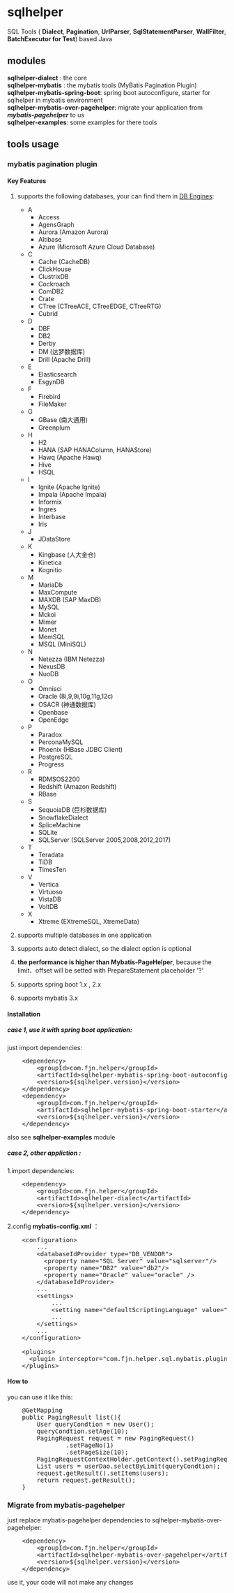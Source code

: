 # sqlhelper
SQL Tools ( **Dialect**, **Pagination**, **UrlParser**, **SqlStatementParser**, **WallFilter**, **BatchExecutor for Test**) based Java

## modules
**sqlhelper-dialect** : the core<br/>
**sqlhelper-mybatis** : the mybatis tools (MyBatis Pagination Plugin)<br/> 
**sqlhelper-mybatis-spring-boot**: spring boot autoconfigure, starter for sqlhelper in mybatis environment<br/>
**sqlhelper-mybatis-over-pagehelper**: migrate your application from ***mybatis-pagehelper*** to us <br/> 
**sqlhelper-examples**: some examples for there tools<br/>
 


## tools usage
### mybatis pagination plugin
#### Key Features
1. supports the following databases, your can find them in [DB Engines](https://db-engines.com/en/ranking/relational+dbms):    
    + A
        + Access
        + AgensGraph
        + Aurora (Amazon Aurora)
        + Altibase
        + Azure (Microsoft Azure Cloud Database)
    + C
        + Cache (CacheDB)
        + ClickHouse
        + ClustrixDB
        + Cockroach
        + ComDB2
        + Crate
        + CTree (CTreeACE, CTreeEDGE, CTreeRTG)
        + Cubrid       
    + D
        + DBF
        + DB2
        + Derby
        + DM (达梦数据库)
        + Drill (Apache Drill)
    + E      
        + Elasticsearch
        + EsgynDB
    + F
        + Firebird
        + FileMaker
    + G
        + GBase (南大通用)
        + Greenplum
    + H
        + H2
        + HANA (SAP HANAColumn, HANAStore)
        + Hawq (Apache Hawq)
        + Hive
        + HSQL        
    + I
        + Ignite (Apache Ignite)
        + Impala (Apache Impala)
        + Informix
        + Ingres
        + Interbase
        + Iris
    + J
        + JDataStore
    + K
        + Kingbase (人大金仓)
        + Kinetica   
        + Kognitio
    + M
        + MariaDb
        + MaxCompute
        + MAXDB (SAP MaxDB)
        + MySQL
        + Mckoi
        + Mimer
        + Monet
        + MemSQL
        + MSQL (MiniSQL)
    + N
        + Netezza (IBM Netezza)
        + NexusDB
        + NuoDB        
    + O
        + Omnisci
        + Oracle (8i,9,9i,10g,11g,12c)
        + OSACR (神通数据库)
        + Openbase
        + OpenEdge
    + P 
        + Paradox
        + PerconaMySQL
        + Phoenix (HBase JDBC Client)
        + PostgreSQL
        + Progress
    + R
        + RDMSOS2200
        + Redshift (Amazon Redshift)
        + RBase
    + S        
        + SequoiaDB (巨杉数据库)
        + SnowflakeDialect
        + SpliceMachine
        + SQLite
        + SQLServer (SQLServer 2005,2008,2012,2017)
    + T
        + Teradata
        + TiDB
        + TimesTen
    + V
        + Vertica
        + Virtuoso
        + VistaDB
        + VoltDB
    + X
        + Xtreme (EXtremeSQL, XtremeData)

2. supports multiple databases in one application 
3. supports auto detect dialect, so the dialect option is optional
4. **the performance is higher than Mybatis-PageHelper**, because the limit、offset will be setted with PrepareStatement placeholder '?'
5. supports spring boot 1.x , 2.x
6. supports mybatis 3.x 

#### Installation

##### case 1, use it with spring boot application: 
 just import dependencies:

<pre>
    &lt;dependency>
        &lt;groupId>com.fjn.helper&lt;/groupId>
        &lt;artifactId>sqlhelper-mybatis-spring-boot-autoconfigure&lt;/artifactId>
        &lt;version>${sqlhelper.version}&lt;/version>
    &lt;/dependency>
    &lt;dependency>
        &lt;groupId>com.fjn.helper&lt;/groupId>
        &lt;artifactId>sqlhelper-mybatis-spring-boot-starter&lt;/artifactId>
        &lt;version>${sqlhelper.version}&lt;/version>
    &lt;/dependency>
</pre>  

also see **sqlhelper-examples** module

##### case 2, other appliction : 
1.import dependencies:
<pre>
    &lt;dependency>
        &lt;groupId>com.fjn.helper&lt;/groupId>
        &lt;artifactId>sqlhelper-dialect&lt;/artifactId>
        &lt;version>${sqlhelper.version}&lt;/version>
    &lt;/dependency>
</pre>        
2.config **mybatis-config.xml** ：
<pre>
    &lt;configuration>
        ...
        &lt;databaseIdProvider type="DB_VENDOR">
          &lt;property name="SQL Server" value="sqlserver"/>
          &lt;property name="DB2" value="db2"/>
          &lt;property name="Oracle" value="oracle" />
        &lt;/databaseIdProvider>
        ...
        &lt;settings>
            ...
            &lt;setting name="defaultScriptingLanguage" value="com.fjn.helper.sql.mybatis.plugins.pagination.CustomScriptLanguageDriver" />
            ...
        &lt;/settings>
        ...
    &lt;/configuration>
    
    &lt;plugins>
      &lt;plugin interceptor="com.fjn.helper.sql.mybatis.plugins.pagination.MybatisPaginationPlugin" />
    &lt;/plugins>
</pre>


#### How to
you can use it like this:
<pre>
    @GetMapping
    public PagingResult list(){
        User queryCondtion = new User();
        queryCondtion.setAge(10);
        PagingRequest request = new PagingRequest()
                .setPageNo(1)
                .setPageSize(10);
        PagingRequestContextHolder.getContext().setPagingRequest(request);
        List<User> users = userDao.selectByLimit(queryCondtion);
        request.getResult().setItems(users);
        return request.getResult();
    }
</pre>


### Migrate from mybatis-pagehelper
just replace mybatis-pagehelper dependencies to sqlhelper-mybatis-over-pagehelper:
<pre>
    &lt;dependency>
        &lt;groupId>com.fjn.helper&lt;/groupId>
        &lt;artifactId>sqlhelper-mybatis-over-pagehelper&lt;/artifactId>
        &lt;version>${sqlhelper.version}&lt;/version>
    &lt;/dependency>
</pre>
use it, your code will not make any changes